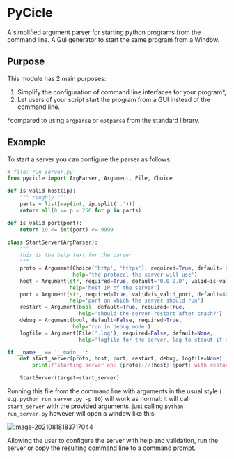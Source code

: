 # PyCicle
 A simplified argument parser for starting python programs from the command line. A Gui generator to start the same program from a Window.

## Purpose

This module has 2 main purposes:

1. Simplify the configuration of command line interfaces for your program*,
2. Let users of your script start the program from a GUI instead of the command line.

*compared to using `argparse` or `optparse` from the standard library.

## Example

To start a server you can configure the parser as follows:

```python
# file: run_server.py
from pycicle import ArgParser, Argument, File, Choice

def is_valid_host(ip):
    """ roughly """
    parts = list(map(int, ip.split('.')))
    return all(0 <= p < 256 for p in parts)

def is_valid_port(port):
    return 10 <= int(port) <= 9999

class StartServer(ArgParser):
    """
    this is the help text for the parser
    """
    proto = Argument(Choice('http', 'https'), required=True, default='http',
                     help='the protocol the server will use')
    host = Argument(str, required=True, default='0.0.0.0', valid=is_valid_host,
                    help='host IP of the server')
    port = Argument(str, required=True, valid=is_valid_port, default=8080,
                    help='port on which the server should run')
    restart = Argument(bool, default=True, required=True,
                       help='should the server restart after crash?')
    debug = Argument(bool, default=False, required=True,
                     help='run in debug mode')
    logfile = Argument(File('.log'), required=False, default=None,
                       help='logfile for the server, log to stdout if absent')

if __name__ == '__main__':
    def start_server(proto, host, port, restart, debug, logfile=None):
        print(f"starting server on: {proto}://{host}:{port} with restart: {restart}, debug: {debug} and logfile: {logfile}")

    StartServer(target=start_server)
```

Running this file from the command line with arguments in the usual style ( e.g. `python run_server.py -p 80`)  will work as normal: it will call `start_server` with the provided arguments. just calling  `python run_server.py` however will open a window like this:

![image-20210818183717044](C:\Users\gemer\AppData\Roaming\Typora\typora-user-images\image-20210818183717044.png)



Allowing the user to configure the server with help and validation, run the server or copy the resulting command line to a command prompt. 
